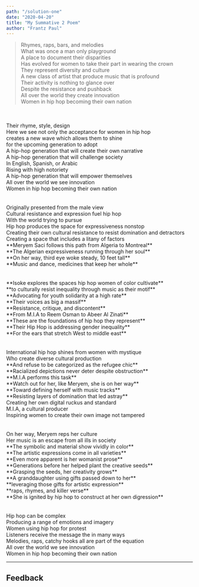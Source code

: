 ```yaml
---
path: "/solution-one"
date: "2020-04-20"
title: "My Summative 2 Poem"
author: "Frantz Paul"
---
```

>Rhymes, raps, bars, and melodies <br/>
>What was once a man only playground <br/>
>A place to document their disparities  <br/>
>Has evolved for women to take their part in wearing the crown  <br/>
>They represent diversity and culture  <br/>
>A new class of artist that produce music that is profound  <br/>
>Their activity is nothing to glance over  <br/>
>Despite the resistance and pushback  <br/>
>All over the world they create innovation  <br/>
Women in hip hop becoming their own nation  <br/>
<br/>
<br/>
Their rhyme, style, design <br/>
Here we see not only the acceptance for women in hip hop <br/>
creates a new wave which allows them to shine <br/>
for the upcoming generation to adopt <br/>
A hip-hop generation that will create their own narrative <br/>
A hip-hop generation that will challenge society <br/>
In English, Spanish, or Arabic <br/>
Rising with high notoriety <br/>
A hip-hop generation that will empower themselves <br/>
All over the world we see innovation <br/>
Women in hip hop becoming their own nation <br/>
<br/>
<br/>
Originally presented from the male view <br/>
Cultural resistance and expression fuel hip hop <br/>
With the world trying to pursue <br/>
Hip hop produces the space for expressiveness nonstop <br/>
Creating their own cultural resistance to resist domination and detractors <br/>
Creating a space that includes a litany of factors <br/>
**Meryem Saci follows this path from Algeria to Montreal** <br/>
**The Algerian expressiveness running through her soul** <br/>
**On her way, third eye woke steady, 10 feet tall**<br/>
**Music and dance, medicines that keep her whole** <br/>
<br/>
<br/>
**Isoke explores the spaces hip hop women of color cultivate** <br/>
**to culturally resist inequality through music as their motif**<br/>
**Advocating for youth solidarity at a high rate**<br/>
**Their voices as big a massif**<br/>
**Resistance, critique, and discontent** <br/>
**From M.I.A to Reem Osman to Abeer Al Zinati**<br/>
**These are the foundations of hip hop they represent**<br/>
**Their Hip Hop is addressing gender inequality**<br/>
**For the ears that stretch West to middle east**<br/>
<br/>
<br/>
International hip hop shines from women with mystique<br/>
Who create diverse cultural production<br/>
**And refuse to be categorized as the refugee chic** <br/>
**Racialized depictions never deter despite obstruction**<br/>
**M.I.A performs this task**<br/>
**Watch out for her, like Meryem, she is on her way**<br/>
**Toward defining herself with music tracks**<br/>
**Resisting layers of domination that led astray**<br/>
Creating her own digital ruckus and standard<br/>
M.I.A, a cultural producer<br/>
Inspiring women to create their own image not tampered<br/>
<br/>
<br/>
On her way, Meryem reps her culture<br/>
Her music is an escape from all ills in society<br/>
**The symbolic and material show vividly in color**<br/>
**The artistic expressions come in all varieties**<br/>
**Even more apparent is her womanist prose**<br/>
**Generations before her helped plant the creative seeds**<br/>
**Grasping the seeds, her creativity grows**<br/>
**A granddaughter using gifts passed down to her**<br/>
**leveraging those gifts for artistic expression** <br/>
**raps, rhymes, and killer verse**<br/>
**She is ignited by hip hop to construct at her own digression**<br/>
<br/>
<br/>
Hip hop can be complex<br/>
Producing a range of emotions and imagery<br/>
Women using hip hop for protest<br/>
Listeners receive the message the in many ways<br/>
Melodies, raps, catchy hooks all are part of the equation<br/>
All over the world we see innovation<br/>
Women in hip hop becoming their own nation<br/>
<hr/>
<h2>Feedback</h2>
